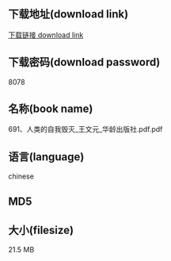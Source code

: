 ## 下载地址(download link)
[下载链接 download link](https://voluble-croquembouche-d321dc.netlify.app/?s=691%E3%80%81%E4%BA%BA%E7%B1%BB%E7%9A%84%E8%87%AA%E6%88%91%E6%AF%81%E7%81%AD_%E7%8E%8B%E6%96%87%E5%85%83_%E5%8D%8E%E9%BE%84%E5%87%BA%E7%89%88%E7%A4%BE.pdf)

## 下载密码(download password)
8078

## 名称(book name)
691、人类的自我毁灭_王文元_华龄出版社.pdf.pdf

## 语言(language)
chinese

## MD5


## 大小(filesize)
21.5 MB
